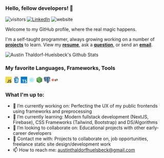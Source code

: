 ### Hello, fellow developers! 👋

<div>

![visitors](https://visitor-badge.glitch.me/badge?page_id=austinthaldorfhuelsbeck.austinthaldorfhuelsbeck)
<a href="https://www.linkedin.com/in/austinhuelsbeck" target="_blank"><img src="https://img.shields.io/badge/LinkedIn-%230077B5.svg?&style=flat-square&logo=linkedin&logoColor=white" alt="LinkedIn"></a>
<img src="https://img.shields.io/static/v1?label=Website&message=austinthaldorfhuelsbeck.com&color=%230076D6&style=flat-square&logo=internet-explorer&logoColor=%230076D6" alt="website"/>
</a>
<a href="http://www.austinthaldorfhuelsbeck.com" target="_blank">
</a>
<br>

Welcome to my GitHub profile, where the real magic happens.

I'm a self-taught programmer, always growing working on a number of **[projects](https://austinthaldorfhuelsbeck.com/projects)** to learn. View my **[resume](https://docs.google.com/document/d/1N4QKkwgBB6nNT1Odw_BBUOQe6eQ_fVVdz80Uv6stMh8/edit?usp=sharing)**, ask a **[question](https://github.com/austinthaldorfhuelsbeck/austinthaldorfhuelsbeck/issues/new)**, or send an **[email](mailto:austinthaldorfhuelsbeck@gmail.com)**.

<img src="https://github-readme-stats.vercel.app/api?username=austinthaldorfhuelsbeck&show_icons=true&theme=dark" alt="Austin Thaldorf-Huelsbeck's Github Stats">

<h3><strong>My favorite Languages, Frameworks, Tools</strong></h3>  

<code><img height="20" src="https://raw.githubusercontent.com/github/explore/80688e429a7d4ef2fca1e82350fe8e3517d3494d/topics/javascript/javascript.png"></code>
<code><img height="20" src="https://raw.githubusercontent.com/github/explore/80688e429a7d4ef2fca1e82350fe8e3517d3494d/topics/css/css.png"></code>
<code><img height="20" src="https://raw.githubusercontent.com/github/explore/80688e429a7d4ef2fca1e82350fe8e3517d3494d/topics/typescript/typescript.png"></code>
<code><img height="20" src="https://raw.githubusercontent.com/github/explore/80688e429a7d4ef2fca1e82350fe8e3517d3494d/topics/react/react.png"></code>
<code><img height="20" src="https://raw.githubusercontent.com/github/explore/80688e429a7d4ef2fca1e82350fe8e3517d3494d/topics/nodejs/nodejs.png"></code>
<code><img height="20" src="https://raw.githubusercontent.com/github/explore/80688e429a7d4ef2fca1e82350fe8e3517d3494d/topics/postgresql/postgresql.png"></code>
<code><img height="20" src="https://raw.githubusercontent.com/github/explore/80688e429a7d4ef2fca1e82350fe8e3517d3494d/topics/git/git.png"></code>

</div>

<h3><strong>What I'm up to:</strong></h3>

- 🔭 I’m currently working on: Perfecting the UX of my public frontends using frameworks and preprocessing
- 🌱 I’m currently learning: Modern fullstack development (NextJS, Firebase), CSS Frameworks (Tailwind, Bootstrap) and DS/Algorithms
- 👯 I’m looking to collaborate on: Educational projects with other early-career developers
- 💬 Contact me with: Projects to collaborate on, job opportunities, freelance static site design/development work
- 📫 How to reach me: austinthaldorfhuelsbeck@gmail.com
